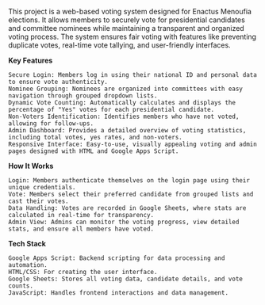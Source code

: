 This project is a web-based voting system designed for Enactus Menoufia elections. It allows members to securely vote for presidential candidates and committee nominees while maintaining a transparent and organized voting process. The system ensures fair voting with features like preventing duplicate votes, real-time vote tallying, and user-friendly interfaces.

**Key Features**

    Secure Login: Members log in using their national ID and personal data to ensure vote authenticity.
    Nominee Grouping: Nominees are organized into committees with easy navigation through grouped dropdown lists.
    Dynamic Vote Counting: Automatically calculates and displays the percentage of "Yes" votes for each presidential candidate.
    Non-Voters Identification: Identifies members who have not voted, allowing for follow-ups.
    Admin Dashboard: Provides a detailed overview of voting statistics, including total votes, yes rates, and non-voters.
    Responsive Interface: Easy-to-use, visually appealing voting and admin pages designed with HTML and Google Apps Script.

**How It Works**

    Login: Members authenticate themselves on the login page using their unique credentials.
    Vote: Members select their preferred candidate from grouped lists and cast their votes.
    Data Handling: Votes are recorded in Google Sheets, where stats are calculated in real-time for transparency.
    Admin View: Admins can monitor the voting progress, view detailed stats, and ensure all members have voted.

**Tech Stack**

    Google Apps Script: Backend scripting for data processing and automation.
    HTML/CSS: For creating the user interface.
    Google Sheets: Stores all voting data, candidate details, and vote counts.
    JavaScript: Handles frontend interactions and data management.
